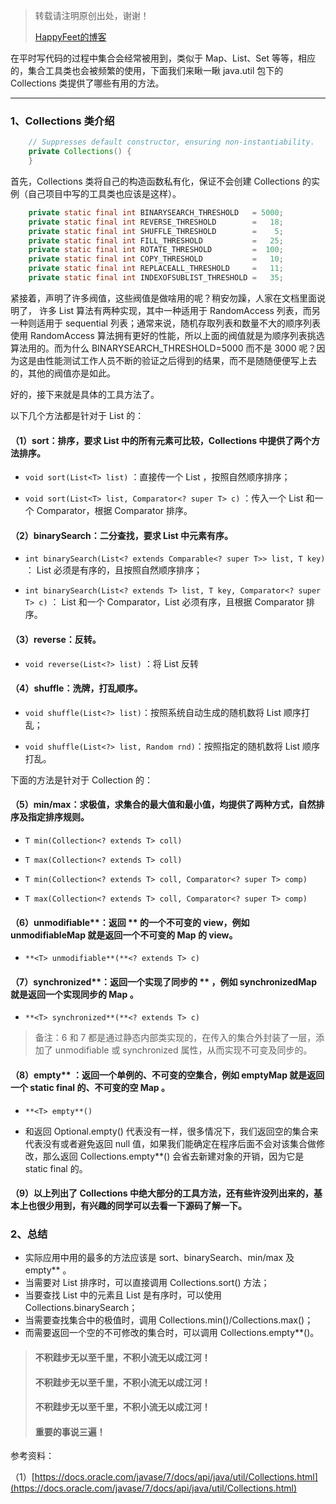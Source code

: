 > 转载请注明原创出处，谢谢！
>
> [HappyFeet的博客](https://blog.csdn.net/haihui_yang)

在平时写代码的过程中集合会经常被用到，类似于 Map、List、Set 等等，相应的，集合工具类也会被频繁的使用，下面我们来瞅一瞅 java.util 包下的 Collections 类提供了哪些有用的方法。

---

### 1、Collections 类介绍


```java
    // Suppresses default constructor, ensuring non-instantiability.
    private Collections() {
    }
```

首先，Collections 类将自己的构造函数私有化，保证不会创建 Collections 的实例（自己项目中写的工具类也应该是这样）。

```java
    private static final int BINARYSEARCH_THRESHOLD   = 5000;
    private static final int REVERSE_THRESHOLD        =   18;
    private static final int SHUFFLE_THRESHOLD        =    5;
    private static final int FILL_THRESHOLD           =   25;
    private static final int ROTATE_THRESHOLD         =  100;
    private static final int COPY_THRESHOLD           =   10;
    private static final int REPLACEALL_THRESHOLD     =   11;
    private static final int INDEXOFSUBLIST_THRESHOLD =   35;
```

紧接着，声明了许多阀值，这些阀值是做啥用的呢？稍安勿躁，人家在文档里面说明了， 许多 List 算法有两种实现，其中一种适用于 RandomAccess 列表，而另一种则适用于 sequential 列表；通常来说，随机存取列表和数量不大的顺序列表使用 RandomAccess 算法拥有更好的性能，所以上面的阀值就是为顺序列表挑选算法用的。而为什么 BINARYSEARCH_THRESHOLD=5000 而不是 3000 呢？因为这是由性能测试工作人员不断的验证之后得到的结果，而不是随随便便写上去的，其他的阀值亦是如此。

好的，接下来就是具体的工具方法了。

以下几个方法都是针对于 List 的：

#### （1）sort：排序，要求 List 中的所有元素可比较，Collections 中提供了两个方法排序。

- `void sort(List<T> list)` ：直接传一个 List ，按照自然顺序排序；

- `void sort(List<T> list, Comparator<? super T> c)` ：传入一个 List 和一个 Comparator，根据 Comparator 排序。

#### （2）binarySearch：二分查找，要求 List 中元素有序。

- `int binarySearch(List<? extends Comparable<? super T>> list, T key)` ： List 必须是有序的，且按照自然顺序排序；

- `int binarySearch(List<? extends T> list, T key, Comparator<? super T> c)` ： List 和一个 Comparator，List 必须有序，且根据 Comparator 排序。

#### （3）reverse：反转。

- `void reverse(List<?> list)` ：将 List 反转

#### （4）shuffle：洗牌，打乱顺序。

- `void shuffle(List<?> list)`：按照系统自动生成的随机数将 List 顺序打乱；

- `void shuffle(List<?> list, Random rnd)`：按照指定的随机数将 List 顺序打乱。

下面的方法是针对于 Collection 的：

#### （5）min/max：求极值，求集合的最大值和最小值，均提供了两种方式，自然排序及指定排序规则。

- `T min(Collection<? extends T> coll)`

- `T max(Collection<? extends T> coll)`

- `T min(Collection<? extends T> coll, Comparator<? super T> comp)`

- `T max(Collection<? extends T> coll, Comparator<? super T> comp)`

#### （6）unmodifiable**：返回 ** 的一个不可变的 view，例如 unmodifiableMap 就是返回一个不可变的 Map 的 view。

- `**<T> unmodifiable**(**<? extends T> c)`

#### （7）synchronized**：返回一个实现了同步的 ** ，例如 synchronizedMap 就是返回一个实现同步的 Map 。

- `**<T> synchronized**(**<? extends T> c)`

> 备注：6 和 7 都是通过静态内部类实现的，在传入的集合外封装了一层，添加了 unmodifiable 或 synchronized 属性，从而实现不可变及同步的。

#### （8）empty** ：返回一个单例的、不可变的空集合，例如 emptyMap 就是返回一个 static final 的、不可变的空 Map 。

- `**<T> empty**()`

- 和返回 Optional.empty() 代表没有一样，很多情况下，我们返回空的集合来代表没有或者避免返回 null 值，如果我们能确定在程序后面不会对该集合做修改，那么返回 Collections.empty**() 会省去新建对象的开销，因为它是 static final 的。

#### （9）以上列出了 Collections 中绝大部分的工具方法，还有些许没列出来的，基本上也很少用到，有兴趣的同学可以去看一下源码了解一下。

### 2、总结

- 实际应用中用的最多的方法应该是 sort、binarySearch、min/max 及empty** 。 
- 当需要对 List 排序时，可以直接调用 Collections.sort() 方法；
- 当要查找 List 中的元素且 List 是有序时，可以使用 Collections.binarySearch；
- 当需要查找集合中的极值时，调用 Collections.min()/Collections.max()；
- 而需要返回一个空的不可修改的集合时，可以调用 Collections.empty**()。



> #### 不积跬步无以至千里，不积小流无以成江河！
> #### 不积跬步无以至千里，不积小流无以成江河！
> #### 不积跬步无以至千里，不积小流无以成江河！
> #### 重要的事说三遍！

参考资料：

（1）[https://docs.oracle.com/javase/7/docs/api/java/util/Collections.html](https://docs.oracle.com/javase/7/docs/api/java/util/Collections.html)